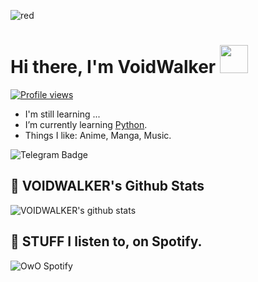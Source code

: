 ![red](https://telegra.ph/file/315fd72c2d47d4305cf7a.jpg)

# Hi there, I'm VoidWalker <img src="https://raw.githubusercontent.com/MartinHeinz/MartinHeinz/master/wave.gif" width="45px">
[![Profile views](https://gpvc.arturio.dev/voidwalkerkek)](https://github.com/voidwalkerkek)                                                                                                                  
- I'm still learning ...
- I’m currently learning [Python](https://python.org).
- Things I like: Anime, Manga, Music.

![Telegram Badge](https://img.shields.io/badge/-VoidWalker-1ca0f1?style=flat-square&logo=telegram&logoColor=white&link=https://t.me/VoidWalker)

## 🎯 **VOIDWALKER's Github Stats**
![VOIDWALKER's github stats](https://github-readme-stats.vercel.app/api?username=VOIDWALKERKEK&show_icons=true&theme=tokyonight)


## 🎵 **STUFF I listen to, on Spotify.**
![OwO Spotify](https://spotify-recently-played-readme.vercel.app/api?user=31fdrsslnr7nvq4ytqwtw7c4rxfm&count=5)
